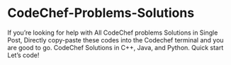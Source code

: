 # CodeChef-Problems-Solutions
If you’re looking for help with All CodeChef problems Solutions in Single Post, Directly copy-paste these codes into the Codechef terminal and you are good to go. CodeChef Solutions in C++, Java, and Python. Quick start Let’s code!
